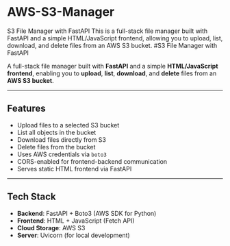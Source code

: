 # AWS-S3-Manager
 S3 File Manager with FastAPI This is a full-stack file manager built with FastAPI and a simple HTML/JavaScript frontend, allowing you to upload, list, download, and delete files from an AWS S3 bucket.
#S3 File Manager with FastAPI

A full-stack file manager built with **FastAPI** and a simple **HTML/JavaScript frontend**, enabling you to **upload**, **list**, **download**, and **delete** files from an **AWS S3 bucket**.

---

##  Features

-  Upload files to a selected S3 bucket  
-  List all objects in the bucket  
-  Download files directly from S3  
-  Delete files from the bucket  
-  Uses AWS credentials via `boto3`  
-  CORS-enabled for frontend-backend communication  
-  Serves static HTML frontend via FastAPI

---

## Tech Stack

- **Backend**: FastAPI + Boto3 (AWS SDK for Python)  
- **Frontend**: HTML + JavaScript (Fetch API)  
- **Cloud Storage**: AWS S3  
- **Server**: Uvicorn (for local development)


